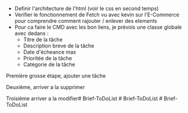- Definir l'architecture de l'html (voir le css en second temps)
- Verifier le fonctionnement de Fetch vu avec kevin sur l'E-Commerce pour comprendre comment rajouter / enlever des elements
- Pour ca faire le CMD avec les bon liens, je prévois une classe globale avec dedans :
  - Titre de la tâche
  - Description breve de la tâche
  - Date d'écheance max
  - Prioritée de la tâche
  - Catégorie de la tâche

Première grosse étape, ajouter une tâche

Deuxième, arriver a la supprimer

Troisième arriver a la modifier#   B r i e f - T o D o L i s t  
 #   B r i e f - T o D o L i s t  
 #   B r i e f - T o D o L i s t  
 
